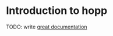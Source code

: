 # Introduction to hopp

TODO: write [great documentation](http://jacobian.org/writing/what-to-write/)
